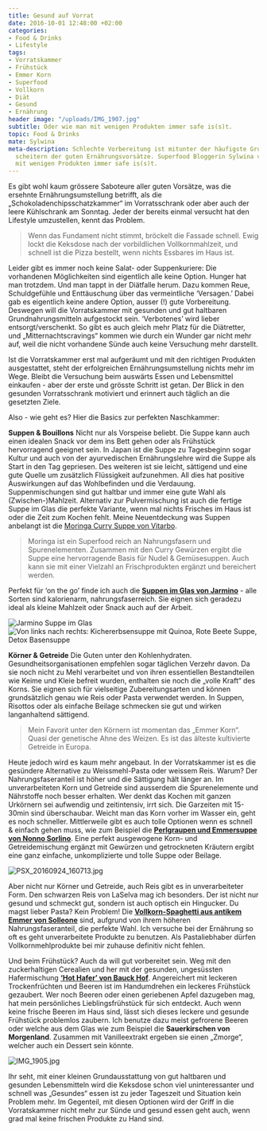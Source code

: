 ```yaml
---
title: Gesund auf Vorrat
date: 2016-10-01 12:48:00 +02:00
categories:
- Food & Drinks
- Lifestyle
tags:
- Vorratskammer
- Frühstück
- Emmer Korn
- Superfood
- Vollkorn
- Diät
- Gesund
- Ernährung
header image: "/uploads/IMG_1907.jpg"
subtitle: Oder wie man mit wenigen Produkten immer safe is(s)t.
topic: Food & Drinks
mate: Sylwina
meta-description: Schlechte Vorbereitung ist mitunter der häufigste Grund für das
  scheitern der guten Ernährungsvorsätze. Superfood Bloggerin Sylwina verrät wie man
  mit wenigen Produkten immer safe is(s)t.
---
```


Es gibt wohl kaum grössere Saboteure aller guten Vorsätze, was die ersehnte Ernährungsumstellung betrifft, als die „Schokoladenchipsschatzkammer“ im Vorratsschrank oder aber auch der leere Kühlschrank am Sonntag. Jeder der bereits einmal versucht hat den Lifestyle umzustellen, kennt das Problem.

> Wenn das Fundament nicht stimmt, bröckelt die Fassade schnell. Ewig lockt die Keksdose nach der vorbildlichen Vollkornmahlzeit, und schnell ist die Pizza bestellt, wenn nichts Essbares im Haus ist.

Leider gibt es immer noch keine Salat- oder Suppenkuriere: Die vorhandenen Möglichkeiten sind eigentlich alle keine Option. Hunger hat man trotzdem. Und man tappt in der Diätfalle herum. Dazu kommen Reue, Schuldgefühle und Enttäuschung über das vermeintliche ‘Versagen.’ Dabei gab es eigentlich keine andere Option, ausser (!) gute Vorbereitung. Deswegen will die Vorratskammer mit gesunden und gut haltbaren Grundnahrungsmitteln aufgestockt sein. ‘Verbotenes’ wird lieber entsorgt/verschenkt. So gibt es auch gleich mehr Platz für die Diätretter, und „Mitternachtscravings“ kommen wie durch ein Wunder gar nicht mehr auf, weil die nicht vorhandene Sünde auch keine Versuchung mehr darstellt.

Ist die Vorratskammer erst mal aufgeräumt und mit den richtigen Produkten ausgestattet, steht der erfolgreichen Ernährungsumstellung nichts mehr im Wege. Bleibt die Versuchung beim auswärts Essen und Lebensmittel einkaufen - aber der erste und grösste Schritt ist getan. Der Blick in den gesunden Vorratsschrank motiviert und erinnert auch täglich an die gesetzten Ziele.

Also - wie geht es? Hier die Basics zur perfekten Naschkammer:

**Suppen & Bouillons**
Nicht nur als Vorspeise beliebt. Die Suppe kann auch einen idealen Snack vor dem ins Bett gehen oder als Frühstück hervorragend geeignet sein. In Japan ist die Suppe zu Tagesbeginn sogar Kultur und auch von der ayurvedischen Ernährungslehre wird die Suppe als Start in den Tag gepriesen. Des weiteren ist sie leicht, sättigend und eine gute Quelle um zusätzlich Flüssigkeit aufzunehmen. All dies hat positive Auswirkungen auf das Wohlbefinden und die Verdauung. Suppenmischungen sind gut haltbar und immer eine gute Wahl als (Zwischen-)Mahlzeit. Alternativ zur Pulvermischung ist auch die fertige Suppe im Glas die perfekte Variante, wenn mal nichts Frisches im Haus ist oder die Zeit zum Kochen fehlt. Meine Neuentdeckung was Suppen anbelangt ist die [Moringa Curry Suppe von Vitarbo](https://siroop.ch/schoenheit-gesundheit/gesundheit-drogerie/vitamine-mineralien/moringa-gemuesesuppe-dose-230g-114839?utm_source=smates&utm_medium=editorial&utm_campaign=smates_q416_sylwina&utm_content=moringagemuesesuppe).

> Moringa ist ein Superfood reich an Nahrungsfasern und Spurenelementen. Zusammen mit den Curry Gewürzen ergibt die Suppe eine hervorragende Basis für Nudel & Gemüsesuppen. Auch kann sie mit einer Vielzahl an Frischprodukten ergänzt und bereichert werden.

Perfekt für ‘on the go’ finde ich auch die **[Suppen im Glas von Jarmino](https://siroop.ch/search?q=Jarmino%20Suppe&utm_source=smates&utm_medium=editorial&utm_campaign=smates_q416_sylwina&utm_content=jarminosuppe)** - alle Sorten sind kalorienarm, nahrungsfaserreich. Sie eignen sich geradezu ideal als kleine Mahlzeit oder Snack auch auf der Arbeit.

![Jarmino Suppe im Glas](/uploads/IMG_1332.jpg)
![Von links nach rechts: Kichererbsensuppe mit Quinoa, Rote Beete Suppe, Detox Basensuppe](/uploads/IMG_1352.jpg)

**Körner & Getreide**
Die Guten unter den Kohlenhydraten. Gesundheitsorganisationen empfehlen sogar täglichen Verzehr davon. Da sie noch nicht zu Mehl verarbeitet und von ihren essentiellen Bestandteilen wie Keime und Kleie befreit wurden, enthalten sie noch die „volle Kraft“ des Korns. Sie eignen sich für vielseitige Zubereitungsarten und können grundsätzlich genau wie Reis oder Pasta verwendet werden. In Suppen, Risottos oder als einfache Beilage schmecken sie gut und wirken langanhaltend sättigend.

> Mein Favorit unter den Körnern ist momentan das „Emmer Korn“. Quasi der genetische Ahne des Weizen. Es ist das älteste kultivierte Getreide in Europa.

Heute jedoch wird es kaum mehr angebaut. In der Vorratskammer ist es die gesündere Alternative zu Weissmehl-Pasta oder weissem Reis. Warum? Der Nahrungsfaseranteil ist höher und die Sättigung hält länger an. Im unverarbeiteten Korn und Getreide sind ausserdem die Spurenelemente und Nährstoffe noch besser erhalten. Wer denkt das Kochen mit ganzen Urkörnern sei aufwendig und zeitintensiv, irrt sich. Die Garzeiten mit 15-30min sind überschaubar. Weicht  man das Korn vorher im Wasser ein, geht es noch schneller. Mittlerweile gibt es auch tolle Optionen wenn es schnell & einfach gehen muss, wie zum Beispiel die **[Perlgraupen und Emmersuppe von Nonno Sorlino](https://siroop.ch/search?category=Suppe&q=solleone&utm_source=smates&utm_medium=editorial&utm_campaign=smates_q416_sylwina&utm_content=solleonebiosuppen)**. Eine perfekt ausgewogene Korn- und Getreidemischung ergänzt mit Gewürzen und getrockneten Kräutern ergibt eine ganz einfache, unkomplizierte und tolle Suppe oder Beilage.

![PSX_20160924_160713.jpg](/uploads/PSX_20160924_160713.jpg)

Aber nicht nur Körner und Getreide, auch Reis gibt es in unverarbeiteter Form. Den schwarzen Reis von LaSelva mag ich besonders. Der ist nicht nur gesund und schmeckt gut, sondern ist auch optisch ein Hingucker. Du magst lieber Pasta? Kein Problem! Die **[Vollkorn-Spaghetti aus antikem Emmer von Solleone](https://siroop.ch/lebensmittel-getraenke/vorratskammer/teigwaren/solleone-bio-spaghetti-aus-vollkorn-emmer-500g-660570?utm_source=smates&utm_medium=editorial&utm_campaign=smates_q416_sylwina&utm_content=vollkornspaghetti)** sind, aufgrund von ihrem höheren Nahrungsfaseranteil, die perfekte Wahl. Ich versuche bei der Ernährung so oft es geht unverarbeitete Produkte zu benutzen. Als Pastaliebhaber dürfen Vollkornmehlprodukte bei mir zuhause definitiv nicht fehlen.

Und beim Frühstück? Auch da will gut vorbereitet sein. Weg mit den zuckerhaltigen Cerealien und her mit der gesunden, ungesüssten Hafermischung **[‘Hot Hafer’ von Bauck Hof](https://siroop.ch/lebensmittel-getraenke/fruehstueck-kaffee-tee/mueesli-flakes/bauck-bio-hot-hafer-beere-475g-695680?utm_source=smates&utm_medium=editorial&utm_campaign=smates_q416_sylwina&utm_content=bauckhothafer)**. Angereichert mit leckeren Trockenfrüchten und Beeren ist im Handumdrehen ein leckeres Frühstück gezaubert. Wer noch Beeren oder einen geriebenen Apfel dazugeben mag, hat mein persönliches Lieblingsfrühstück für sich entdeckt. Auch wenn keine frische Beeren im Haus sind, lässt sich dieses leckere und gesunde Frühstück problemlos zaubern. Ich benutze dazu meist gefrorene Beeren oder welche aus dem Glas wie zum Beispiel die **Sauerkirschen von Morgenland**. Zusammen mit Vanilleextrakt ergeben sie einen  „Zmorge“, welcher auch ein Dessert sein könnte.

![IMG_1905.jpg](/uploads/IMG_1905.jpg)


Ihr seht, mit einer kleinen Grundausstattung von gut haltbaren und gesunden Lebensmitteln wird die Keksdose schon viel uninteressanter und schnell was „Gesundes“ essen ist zu jeder Tageszeit und Situation kein Problem mehr. Im Gegenteil, mit diesen Optionen wird der Griff in die Vorratskammer nicht mehr zur Sünde und gesund essen geht auch, wenn grad mal keine frischen Produkte zu Hand sind.